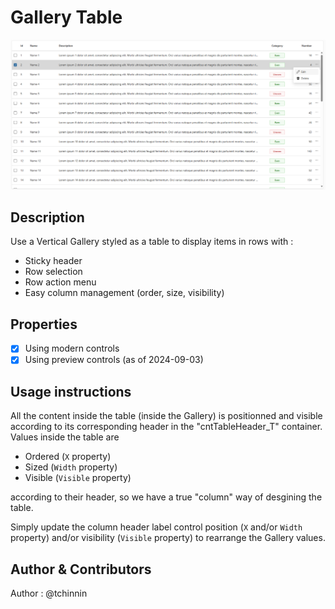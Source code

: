 # Gallery Table
![Gallery Table Image](/yaml-snippets/gallery-table/assets/gallery-table.png)
## Description
Use a Vertical Gallery styled as a table to display items in rows with :
- Sticky header
- Row selection
- Row action menu
- Easy column management (order, size, visibility)

## Properties
- [x] Using modern controls
- [x] Using preview controls (as of 2024-09-03)

## Usage instructions
All the content inside the table (inside the Gallery) is positionned and visible according to its corresponding header in the "cntTableHeader_T" container.
Values inside the table are 
- Ordered (`X` property)
- Sized (`Width` property)
- Visible (`Visible` property)

according to their header, so we have a true "column" way of desgining the table. 

Simply update the column header label control position (`X` and/or `Width` property) and/or visibility (`Visible` property) to rearrange the Gallery values.

## Author & Contributors
Author : @tchinnin
